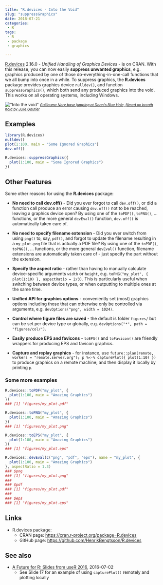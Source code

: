 ```yaml
---
title: "R.devices - Into the Void"
slug: "suppressGraphics"
date: 2018-07-21
categories:
 - R
tags:
 - R
 - package
 - graphics

---
```


[R.devices] 2.16.0 - _Unified Handling of Graphics Devices_ - is on CRAN.  With this release, you can now easily **suppress unwanted graphics**, e.g. graphics produced by one of those do-everything-in-one-call functions that we all bump into once in a while.  To suppress graphics, the **R.devices** package provides graphics device `nulldev()`, and function `suppressGraphics()`, which both send any produced graphics into the void.  This works on all operating systems, including Windows.

!["Into the void"](/post/guillaume_nery_into_the_void_2.gif)
<small>_[Guillaume Nery base jumping at Dean's Blue Hole, filmed on breath hold by Julie Gautier](https://www.youtube.com/watch?v=uQITWbAaDx0)_</small>
<!-- GIF from https://blog.francetvinfo.fr/l-instit-humeurs/2013/09/01/vis-ma-vie-dinstit-en-gif-anime-9.html -->


## Examples

```r
library(R.devices)
nulldev()
plot(1:100, main = "Some Ignored Graphics")
dev.off()
```

```r
R.devices::suppressGraphics({
  plot(1:100, main = "Some Ignored Graphics")
})
```


## Other Features

Some other reasons for using the **R.devices** package:

* **No need to call dev.off()** - Did you ever forgot to call `dev.off()`, or did a function call produce an error causing `dev.off()` not to be reached, leaving a graphics device open?  By using one of the `toPDF()`, `toPNG()`, ... functions, or the more general `devEval()` function, `dev.off()` is automatically taken care of.

* **No need to specify filename extension** - Did you ever switch from using `png()` to, say, `pdf()`, and forgot to update the filename resulting in a `my_plot.png` file that is actually a PDF file?  By using one of the `toPDF()`, `toPNG()`, ... functions, or the more general `devEval()` function, filename extensions are automatically taken care of - just specify the part without the extension.

* **Specify the aspect ratio** - rather than having to manually calculate device-specific arguments `width` or `height`, e.g. `toPNG("my_plot", { plot(1:10) }, aspectRatio = 2/3)`.  This is particularly useful when switching between device types, or when outputting to multiple ones at the same time.

* **Unified API for graphics options** - conveniently set (most) graphics options including those that can otherwise only be controlled via arguments, e.g. `devOptions("png", width = 1024)`.

* **Control where figure files are saved** - the default is folder `figures/` but can be set per device type or globally, e.g. `devOptions("*", path = "figures/col/")`.

* **Easily produce EPS and favicons** - `toEPS()` and `toFavicon()` are friendly wrappers for producing EPS and favicon graphics.

* **Capture and replay graphics** - for instance, use `future::plan(remote, workers = "remote.server.org"); p %<-% capturePlot({ plot(1:10) })` to produce graphics on a remote machine, and then display it locally by printing `p`.


### Some more examples

```r
R.devices::toPDF("my_plot", {
  plot(1:100, main = "Amazing Graphics")
})
### [1] "figures/my_plot.pdf"
```

```r
R.devices::toPNG("my_plot", {
  plot(1:100, main = "Amazing Graphics")
})
### [1] "figures/my_plot.png"
```

```r
R.devices::toEPS("my_plot", {
  plot(1:100, main = "Amazing Graphics")
})
### [1] "figures/my_plot.eps"
```

```r
R.devices::devEval(c("png", "pdf", "eps"), name = "my_plot", {
  plot(1:100, main = "Amazing Graphics")
}, aspectRatio = 1.3)
### $png
### [1] "figures/my_plot.png"
### 
### $pdf
### [1] "figures/my_plot.pdf"
### 
### $eps
### [1] "figures/my_plot.eps"
```



## Links
* R.devices package:
  - CRAN page: https://cran.r-project.org/package=R.devices
  - GitHub page: https://github.com/HenrikBengtsson/R.devices


## See also

* [A Future for R: Slides from useR 2016](/2016/07/02/future-user2016-slides/), 2016-07-02
  - See Slide 17 for an example of using `capturePlot()` remotely and plotting locally


[R.devices]: https://cran.r-project.org/package=R.devices
